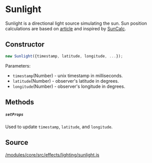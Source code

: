 # Sunlight 

Sunlight is a directional light source simulating the sun. Sun position calculations are based on [article](http://aa.quae.nl/en/reken/zonpositie.html) and inspired by [SunCalc](https://www.npmjs.com/package/suncalc). 

## Constructor

```js
new Sunlight({timestamp, latitude, longitude, ...});
```

Parameters:
* `timestamp`(Number) - unix timestamp in milliseconds.
* `latitude`(Number) - observer's latitude in degrees.
* `longitude`(Number) - observer's longitude in degrees.

## Methods

##### `setProps`

Used to update `timestamp`, `latitude`, and `longitude`.

## Source

[/modules/core/src/effects/lighting/sunlight.js](https://github.com/uber/deck.gl/tree/master/modules/core/src/effects/lighting/sunlight.js)

